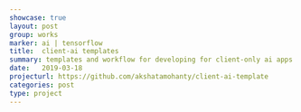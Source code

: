 ```yaml
---
showcase: true
layout: post
group: works
marker: ai | tensorflow
title:  client-ai templates
summary: templates and workflow for developing for client-only ai apps using tensorflow-js and tensorflow-lite
date:   2019-03-18
projecturl: https://github.com/akshatamohanty/client-ai-template
categories: post
type: project
---
```


